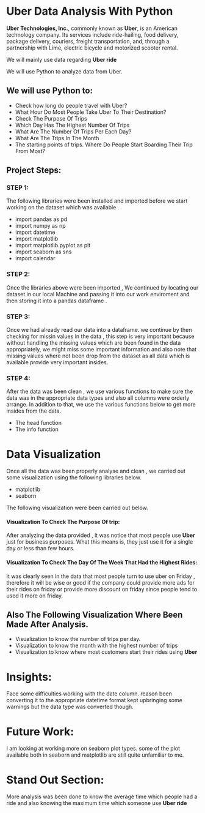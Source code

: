 # Uber Data Analysis With Python
**Uber Technologies, Inc.**, commonly known as **Uber**, is an American technology company. Its services include ride-hailing, food delivery, package delivery, couriers, freight transportation, and, through a partnership with Lime, electric bicycle and motorized scooter rental.

We will mainly use data regarding **Uber ride**

We will use Python to analyze data from Uber.

## We will use Python to:

* Check how long do people travel with Uber?
* What Hour Do Most People Take Uber To Their Destination?
* Check The Purpose Of Trips
* Which Day Has The Highest Number Of Trips
* What Are The Number Of Trips Per Each Day?
* What Are The Trips In The Month
* The starting points of trips. Where Do People Start Boarding Their Trip From Most?

## Project Steps:

### STEP 1:

The following libraries were been installed and imported before we start working on the 
dataset which was available . 
* import pandas as pd
* import numpy as np
* import datetime
* import matplotlib
* import matplotlib.pyplot as plt
* import seaborn as sns
* import calendar

### STEP 2:
Once the libraries above were been imported , We continued by locating our dataset in our local
Machine and passing it into our work enviroment and then storing it into a pandas dataframe . 

### STEP 3:
Once we had already read our data into a dataframe. we continue by then checking for missin values
in the data , this step is very important because without handling the missing values which are been 
found in the data appropriately, we might miss some important information and also note that missing 
values where not been drop from the dataset as all data which is available provide very important insides.

### STEP 4:
After the data was been clean , we use various functions to make sure the data was in the appropriate data
types and also all columns were orderly arrange. In addition to that, we use the various functions below to
get more insides from the data.
* The head function
* The info function

# Data Visualization
Once all the data was been properly analyse and clean , we carried out some visualization using  the following
libraries below. 

* matplotlib
* seaborn

The following visualization were been carried out below.

#### Visualization To Check The Purpose Of trip:

After analyzing the data provided , it was notice that most people use **Uber** just for business purposes.
What this means is, they just use it for a single day or less than few hours. 

#### Visualization To Check The Day Of The Week That Had the Highest Rides: 

It was clearly seen in the data that most people turn to use uber on Friday , therefore it will be wise or good 
if the company could provide more ads for their rides on friday or provide more discount on friday since people 
tend to used it more on friday.

## Also The Following Visualization Where Been Made After Analysis.

* Visualization to know the number of trips per day. 
* Visualization to know the month with the highest number of trips
* Visualization to know where most customers start their rides using **Uber**

# Insights:

Face some difficulties working with the date column. reason been converting it to the appropriate datetime format
kept upbringing some warnings but the data type was converted though. 

# Future Work:
I am looking at working more on seaborn plot types. some of the plot available both in seaborn and matplotlib are still quite unfamiliar to me.

# Stand Out Section:
More analysis was been done to know the average time which people had a ride and also knowing the maximum time which  someone 
use **Uber ride**












































